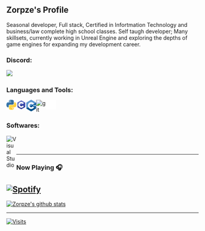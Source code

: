 ## Zorpze's Profile

Seasonal developer, Full stack, Certified in Infortmation Technology and business/law complete high school classes. Self taugh developer;
Many skillsets, currently working in Unreal Engine and exploring the depths of game engines for expanding my development career.

### Discord:
<p align="left">
  <a href="https://github.com/OfficialZorpze">
    <img src="https://discord.c99.nl/widget/theme-4/1016596786296672326.png"/>
     </a>
</p>

### Languages and Tools:




<a href="https://www.python.org" target="_blank"> <img align="left" alt="Python" width="26px" src="https://github.com/Aakarsh-B/trying-repos/blob/master/python-5.svg?raw=true"/> </a>
<a href="https://www.cprogramming.com/" target="_blank"> <img align="left" alt="C" width="26px" src="https://github.com/Aakarsh-B/trying-repos/blob/master/c-programming.png"/> </a>
<a href="https://www.w3schools.com/cpp/" target="_blank"> <img align="left" alt="C++" width="26px" src="https://github.com/Aakarsh-B/trying-repos/blob/master/c++.png"/> </a>
<a href="https://git-scm.com/" target="_blank"> <img align="left" alt="git" width="26px" src="https://www.vectorlogo.zone/logos/git-scm/git-scm-icon.svg"/> </a>
<img align="left" alt="GitHub" width="26px" src="https://github.com/Aakarsh-B/trying-repos/blob/master/github.svg" />
<br />
<br />
### Softwares:

<img align="left" alt="Visual Studio" width="26px" src="https://cdn.discordapp.com/attachments/861416164771758111/927386834760261632/58482afbcef1014c0b5e4a21.png" />


<br />
<br />

---



### Now Playing 🎧

[![Spotify](https://novatorem-g77gvwi77-surgecheats.vercel.app/api/spotify?background_color=0d1117&border_color=ffffff)](https://open.spotify.com/user/bglzebmrr9avy433723ewp6bo?si=da8c591e00a245dc)
---

[![Zorpze's github stats](https://github-readme-stats.vercel.app/api?username=OfficialZorpze&include_all_commits=true&count_private=true&show_icons=true&line_height=20&title_color=FFFFFF&icon_color=FFFFFF&text_color=FFFFFF&bg_color=0D1117)](https://github.com/anuraghazra/github-readme-stats)

---
[![Visits](https://komarev.com/ghpvc/?username=OfficialZorpze&logo=GitHub&label=%20visitors&color=336699&logoColor=white&style=plastic)](https://github.com/OfficialZorpze)
